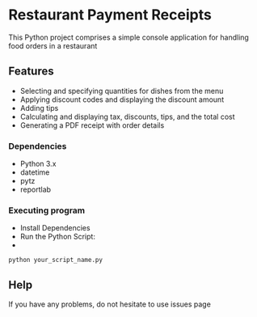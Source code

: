 # Restaurant Payment Receipts

This Python project comprises a simple console application for handling food orders in a restaurant

## Features

- Selecting and specifying quantities for dishes from the menu
- Applying discount codes and displaying the discount amount
- Adding tips
- Calculating and displaying tax, discounts, tips, and the total cost
- Generating a PDF receipt with order details


### Dependencies

- Python 3.x
- datetime
- pytz
- reportlab


### Executing program

- Install Dependencies
- Run the Python Script:
- 
```
python your_script_name.py
```

## Help

If you have any problems, do not hesitate to use issues page

